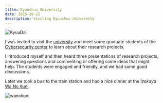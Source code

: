 ```yaml
---
title: Kyuushuu University
date: 2025-10-22
description: Visiting Kyuushuu University
---
```


![KyuuDai](https://www.eng.kyushu-u.ac.jp/script/wordpress_e/wp-content/uploads/p_why02-640x426.jpg "Kyuushuu University")

I was invited to visit the 
[university](https://www.kyushu-u.ac.jp/en/university/)
and meet some graduate students of the
[Cybersecurity center](https://cs.kyushu-u.ac.jp/en/) 
to learn about their research projects.

I introduced myself and then heard three presentations of research projects,
answering questions and commenting or offering some ideas that might help.
The students were engaged and friendly, and we had some good discussions.

Later we took a bus to the train station and had a nice dinner
at the *izakaya* [Wa No Kuni](https://kanko-itoshima.jp/spot/wanokuni/).

![wanokuni](https://kanko-itoshima.jp/app/wp-content/uploads/2024/08/PXL_20240811_0432367335-scaled.jpg)
